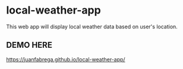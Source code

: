 # local-weather-app
This web app will display local weather data based on user's location.

## DEMO HERE
https://juanfabrega.github.io/local-weather-app/
